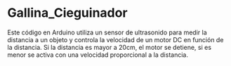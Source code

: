 # Gallina_Cieguinador
Este código en Arduino utiliza un sensor de ultrasonido para medir la distancia a un objeto y controla la velocidad de un motor DC en función de la distancia. Si la distancia es mayor a 20cm, el motor se detiene, si es menor se activa con una velocidad proporcional a la distancia.
